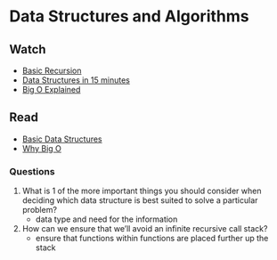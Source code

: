 # Data Structures and Algorithms

## Watch

* [Basic Recursion](https://www.youtube.com/watch?v=vPEJSJMg4jY)
* [Data Structures in 15 minutes](https://www.youtube.com/watch?v=sVxBVvlnJsM)
* [Big O Explained](https://www.youtube.com/watch?v=v4cd1O4zkGw)

## Read

* [Basic Data Structures](https://towardsdatascience.com/8-common-data-structures-every-programmer-must-know-171acf6a1a42)
* [Why Big O](https://triplebyte.com/blog/why-you-should-learn-big-o-and-stop-hacking-your-way-through-algorithms)

### Questions

1. What is 1 of the more important things you should consider when deciding which data structure is best suited to solve a particular problem?
    * data type and need for the information
2. How can we ensure that we’ll avoid an infinite recursive call stack?
    * ensure that functions within functions are placed further up the stack
